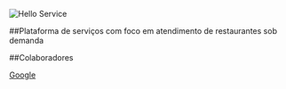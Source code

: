 ![Hello Service](https://user-images.githubusercontent.com/48967791/188336206-56c5a4d7-8830-4e32-928e-5eb6f3110694.png)

##Plataforma de serviços com foco em atendimento de restaurantes sob demanda

##Colaboradores

<a href="https://www.google.com/" target="_blank">Google</a>
